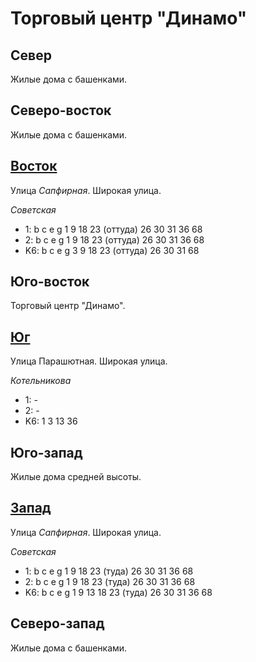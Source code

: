 # Торговый центр "Динамо"

## Север

Жилые дома с башенками.

## Северо-восток

Жилые дома с башенками.

## [Восток](./600085.md)

Улица *Сапфирная*.
Широкая улица.

*Советская*

* 1:    b   c   e   g
        1   9   18  23 (оттуда) 26  30  31  36  68
* 2:    b   c   e   g
        1   9   18  23 (оттуда) 26  30  31  36  68
* K6:   b   c   e   g
        3   9   18  23 (оттуда) 26  30  31  68

## Юго-восток

Торговый центр "Динамо".

## [Юг](./592090.md)

Улица Парашютная.
Широкая улица.

*Котельникова*

* 1:    -
* 2:    -
* K6:   1   3   13  36

## Юго-запад

Жилые дома средней высоты.

## [Запад](./590080.md)

Улица *Сапфирная*.
Широкая улица.

*Советская*

* 1:    b   c   e   g
        1   9   18  23 (туда)   26  30  31  36  68
* 2:    b   c   e   g
        1   9   18  23 (туда)   26  30  31  36  68
* K6:   b   c   e   g
        1   9   13  18  23 (туда)   26  30  31  36  68

## Северо-запад

Жилые дома с башенками.
